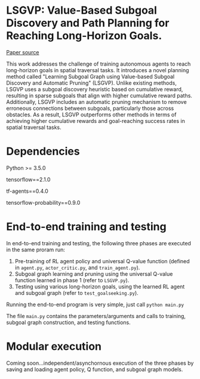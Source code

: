 # LSGVP: Value-Based Subgoal Discovery and Path Planning for Reaching Long-Horizon Goals.
[Paper source](https://ieeexplore.ieee.org/abstract/document/10040536) 

This work addresses the challenge of training autonomous agents to reach long-horizon goals in spatial traversal tasks. It introduces a novel planning method called "Learning Subgoal Graph using Value-based Subgoal Discovery and Automatic Pruning" (LSGVP). Unlike existing methods, LSGVP uses a subgoal discovery heuristic based on cumulative reward, resulting in sparse subgoals that align with higher cumulative reward paths. Additionally, LSGVP includes an automatic pruning mechanism to remove erroneous connections between subgoals, particularly those across obstacles. As a result, LSGVP outperforms other methods in terms of achieving higher cumulative rewards and goal-reaching success rates in spatial traversal tasks.

# Dependencies
Python >= 3.5.0

tensorflow==2.1.0

tf-agents==0.4.0

tensorflow-probability==0.9.0

# End-to-end training and testing
In end-to-end training and testing, the following three phases are executed in the same proram run:
1. Pre-training of RL agent policy and universal Q-value function (defined in `agent.py`, `actor_critic.py`, and `train_agent.py`).
2. Subgoal graph learning and pruning using the universal Q-value function learned in phase 1 (refer to `LSGVP.py`).
3. Testing using various long-horizon goals, using the learned RL agent and subgoal graph (refer to `test_goalseeking.py`).

Running the end-to-end program is very simple, just call
`python main.py` 

The file `main.py` contains the parameters/arguments and calls to training, subgoal graph construction, and testing functions.

# Modular execution
Coming soon...independent/asynchornous execution of the three phases by saving and loading agent policy, Q function, and subgoal graph models.
